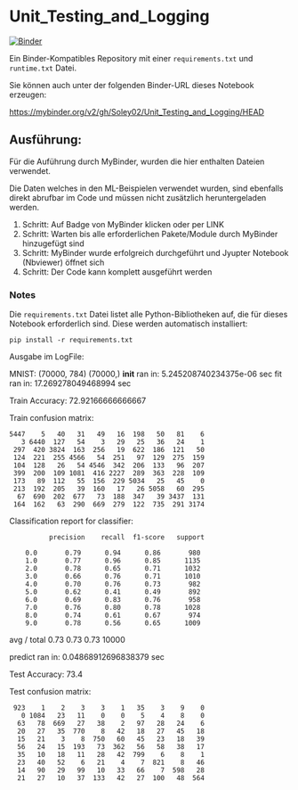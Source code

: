 # Unit_Testing_and_Logging

[![Binder](https://mybinder.org/badge_logo.svg)](https://mybinder.org/v2/gh/Soley02/Unit_Testing_and_Logging/HEAD)

Ein Binder-Kompatibles Repository mit einer `requirements.txt` und `runtime.txt` Datei.

Sie können auch unter der folgenden Binder-URL dieses Notebook erzeugen:

https://mybinder.org/v2/gh/Soley02/Unit_Testing_and_Logging/HEAD

## Ausführung:

Für die Auführung durch MyBinder, wurden die hier enthalten Dateien verwendet. 

Die Daten welches in den ML-Beispielen verwendet wurden, sind ebenfalls direkt abrufbar im Code und müssen nicht zusätzlich heruntergeladen werden.

1. Schritt: Auf Badge von MyBinder klicken oder per LINK
2. Schritt: Warten bis alle erforderlichen Pakete/Module durch MyBinder hinzugefügt sind
3. Schritt: MyBinder wurde erfolgreich durchgeführt und Jyupter Notebook (Nbviewer) öffnet sich
4. Schritt: Der Code kann komplett ausgeführt werden 

### Notes

Die `requirements.txt` Datei listet alle Python-Bibliotheken auf, die für dieses Notebook erforderlich sind. Diese werden automatisch installiert:

```
pip install -r requirements.txt
```
Ausgabe im LogFile:

MNIST: (70000, 784) (70000,)
__init__ ran in: 5.245208740234375e-06 sec
fit ran in: 17.269278049468994 sec

Train Accuracy: 72.92166666666667 

Train confusion matrix:
```
5447    5   40   31   49   16  198   50   81    6
   3 6440  127   54    3   29   25   36   24    1 
 297  420 3824  163  256   19  622  186  121   50
 124  221  255 4566   54  251   97  129  275  159
 104  128   26   54 4546  342  206  133   96  207
 399  200  109 1081  416 2227  289  363  228  109
 173   89  112   55  156  229 5034   25   45    0
 213  192  205   39  160   17   26 5058   60  295
  67  690  202  677   73  188  347   39 3437  131
 164  162   63  290  669  279  122  735  291 3174
```
Classification report for classifier:

              precision    recall  f1-score   support

        0.0       0.79      0.94      0.86       980
        1.0       0.77      0.96      0.85      1135
        2.0       0.78      0.65      0.71      1032
        3.0       0.66      0.76      0.71      1010
        4.0       0.70      0.76      0.73       982
        5.0       0.62      0.41      0.49       892
        6.0       0.69      0.83      0.76       958
        7.0       0.76      0.80      0.78      1028
        8.0       0.74      0.61      0.67       974
        9.0       0.78      0.56      0.65      1009

avg / total       0.73      0.73      0.73     10000


predict ran in: 0.04868912696838379 sec

Test Accuracy: 73.4 

Test confusion matrix:
```
 923    1    2    3    3    1   35    3    9    0
   0 1084   23   11    0    0    5    4    8    0
  63   78  669   27   38    2   97   28   24    6
  20   27   35  770    8   42   18   27   45   18
  15   21    3    8  750   60   45   23   18   39
  56   24   15  193   73  362   56   58   38   17
  35   10   18   11   28   42  799    6    8    1
  23   40   52    6   21    4    7  821    8   46
  14   90   29   99   10   33   66    7  598   28
  21   27   10   37  133   42   27  100   48  564
```
